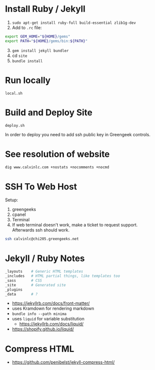 # Install Ruby / Jekyll
1. `sudo apt-get install ruby-full build-essential zlib1g-dev`
2. Add to `.rc` file:
```sh
export GEM_HOME="${HOME}/gems"
export PATH="${HOME}/gems/bin:${PATH}"
```
3. `gem install jekyll bundler`
4. cd `site`
5. `bundle install`

# Run locally
`local.sh`

# Build and Deploy Site
`deploy.sh`

In order to deploy you need to add ssh public key in Greengeek controls.

# See resolution of website
```sh
dig www.calvinlc.com +nostats +nocomments +nocmd
```

# SSH To Web Host
Setup:
1. greengeeks
2. cpanel
3. Terminal
4. If web terminal doesn't work, make a ticket to request support. Afterwards ssh should work.
```sh
ssh calvinlc@chi205.greengeeks.net
```

# Jekyll / Ruby Notes
```sh
_layouts    # Generic HTML templates
_includes   # HTML partial things, like templates too
_sass       # CSS
_site       # Generated site
_plugins
_data       # ?
```

- https://jekyllrb.com/docs/front-matter/
- uses Kramdown for rendering markdown
- `bundle info --path minima`
- uses `liquid` for variable substitution
    - https://jekyllrb.com/docs/liquid/
- https://shopify.github.io/liquid/

# Compress HTML
- https://github.com/penibelst/jekyll-compress-html/
